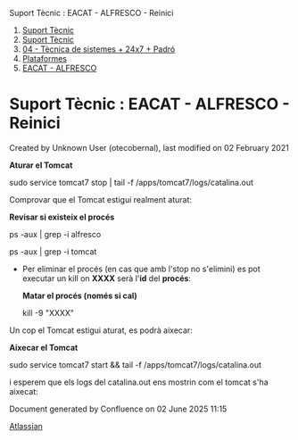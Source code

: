 Suport Tècnic : EACAT - ALFRESCO - Reinici  

1.  [Suport Tècnic](index.html)
2.  [Suport Tècnic](13893782.html)
3.  [04 - Tècnica de sistemes + 24x7 + Padró](26313202.html)
4.  [Plataformes](Plataformes_41520520.html)
5.  [EACAT - ALFRESCO](EACAT---ALFRESCO_41520680.html)

Suport Tècnic : EACAT - ALFRESCO - Reinici
==========================================

Created by Unknown User (otecobernal), last modified on 02 February 2021

**Aturar el Tomcat**

sudo service tomcat7 stop | tail -f /apps/tomcat7/logs/catalina.out

  

Comprovar que el Tomcat estigui realment aturat:

**Revisar si existeix el procés**

ps -aux | grep -i alfresco

ps -aux | grep -i tomcat

  

*   Per eliminar el procés (en cas que amb l'stop no s'elimini) es pot executar un kill on **XXXX** serà l'**id** del **procés**:
    
    **Matar el procés (només si cal)**
    
    kill -9 "XXXX"
    

  

Un cop el Tomcat estigui aturat, es podrà aixecar:

**Aixecar el Tomcat**

sudo service tomcat7 start && tail -f /apps/tomcat7/logs/catalina.out

i esperem que els logs del catalina.out ens mostrin com el tomcat s'ha aixecat:

Document generated by Confluence on 02 June 2025 11:15

[Atlassian](http://www.atlassian.com/)